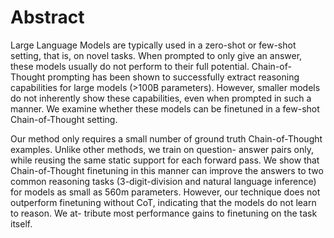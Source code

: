 # Abstract
Large Language Models are typically used in a zero-shot or few-shot setting, that is, on novel tasks. When prompted to only give an answer, these models usually do not perform to their full potential. Chain-of-Thought prompting has been shown to successfully extract reasoning capabilities for large models (>100B parameters). However, smaller models do not inherently show these capabilities, even when prompted in such a manner. We examine whether these models can be finetuned in a few-shot Chain-of-Thought setting.

Our method only requires a small number of ground truth Chain-of-Thought examples. Unlike other methods, we train on question- answer pairs only, while reusing the same static support for each forward pass. We show that Chain-of-Thought finetuning in this manner can improve the answers to two common reasoning tasks (3-digit-division and natural language inference) for models as small as 560m parameters. However, our technique does not outperform finetuning without CoT, indicating that the models do not learn to reason. We at- tribute most performance gains to finetuning on the task itself.
